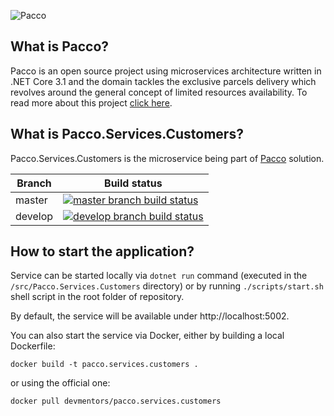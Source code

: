 ![Pacco](https://raw.githubusercontent.com/devmentors/Pacco/master/assets/pacco_logo.png)

**What is Pacco?**
----------------

Pacco is an open source project using microservices architecture written in .NET Core 3.1 and the domain tackles the exclusive parcels delivery which revolves around the general concept of limited resources availability. To read more about this project [click here](https://github.com/devmentors/Pacco).

**What is Pacco.Services.Customers?**
----------------

Pacco.Services.Customers is the microservice being part of [Pacco](https://github.com/devmentors/Pacco) solution.

|Branch             |Build status                                                  
|-------------------|-----------------------------------------------------
|master             |[![master branch build status](https://api.travis-ci.org/devmentors/Pacco.Services.Customers.svg?branch=master)](https://travis-ci.org/devmentors/Pacco.Services.Customers)
|develop            |[![develop branch build status](https://api.travis-ci.org/devmentors/Pacco.Services.Customers.svg?branch=develop)](https://travis-ci.org/devmentors/Pacco.Services.Customers/branches)

**How to start the application?**
----------------

Service can be started locally via `dotnet run` command (executed in the `/src/Pacco.Services.Customers` directory) or by running `./scripts/start.sh` shell script in the root folder of repository.

By default, the service will be available under http://localhost:5002.

You can also start the service via Docker, either by building a local Dockerfile: 

`docker build -t pacco.services.customers .` 

or using the official one: 

`docker pull devmentors/pacco.services.customers`